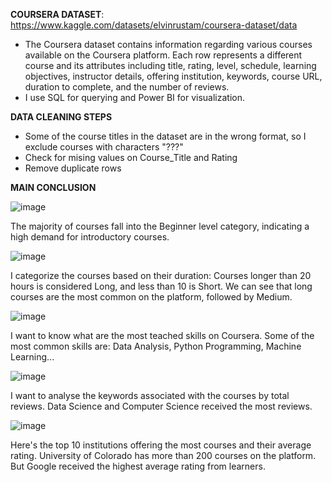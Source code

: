 **COURSERA DATASET**: https://www.kaggle.com/datasets/elvinrustam/coursera-dataset/data

- The Coursera dataset contains information regarding various courses available on the Coursera platform. Each row represents a different course and its attributes including title, rating, level, schedule, learning objectives, instructor details, offering institution, keywords, course URL, duration to complete, and the number of reviews.
- I use SQL for querying and Power BI for visualization.

**DATA CLEANING STEPS**
- Some of the course titles in the dataset are in the wrong format, so I exclude courses with characters "???"
- Check for mising values on Course_Title and Rating
- Remove duplicate rows

**MAIN CONCLUSION**

![image](https://github.com/QuynhNhu0810/Coursera-Analysis/assets/144129608/39b1657f-7cc6-4388-b608-5a04f7d66a51)

The majority of courses fall into the Beginner level category, indicating a high demand for introductory courses.

![image](https://github.com/QuynhNhu0810/Coursera-Analysis/assets/144129608/728fe5ec-f0f9-403a-aff5-a2346d196d63)

I categorize the courses based on their duration: Courses longer than 20 hours is considered Long, and less than 10 is Short. We can see that long courses are the most common on the platform, followed by Medium.

![image](https://github.com/QuynhNhu0810/Coursera-Analysis/assets/144129608/c1a768b8-ba56-4d6a-a688-55ad0c267e56)

I want to know what are the most teached skills on Coursera. Some of the most common skills are: Data Analysis, Python Programming, Machine Learning...

![image](https://github.com/QuynhNhu0810/Coursera-Analysis/assets/144129608/1ff0ca15-506d-443c-96b9-631ce107cc36)

I want to analyse the keywords associated with the courses by total reviews. Data Science and Computer Science received the most reviews.

![image](https://github.com/QuynhNhu0810/Coursera-Analysis/assets/144129608/7848bf57-17b2-4d4b-b483-daf04c2047d0)

Here's the top 10 institutions offering the most courses and their average rating. University of Colorado has more than 200 courses on the platform. But Google received the highest average rating from learners.



